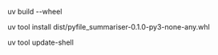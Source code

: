 uv build --wheel

uv tool install dist/pyfile_summariser-0.1.0-py3-none-any.whl

uv tool update-shell 
